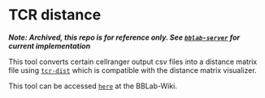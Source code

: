 # TCR distance

*__Note: Archived, this repo is for reference only. See [`bblab-server`](https://github.com/cfe-lab/bblab-server) for current implementation__*

This tool converts certain cellranger output csv files into a distance matrix file using [`tcr-dist`] which is compatible with the distance matrix visualizer. 

This tool can be accessed [`here`] at the BBLab-Wiki.

[`tcr-dist`]: https://github.com/phbradley/tcr-dist
[`here`]: https://bblab-hivresearchtools.ca/django/tools/tcr_distance/
